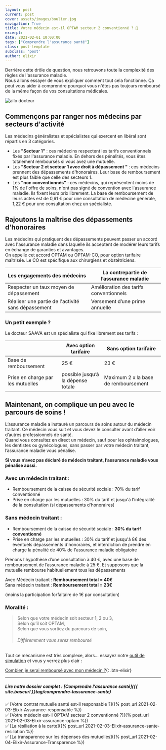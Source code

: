 ```yaml
---
layout: post
current: post
cover: assets/images/boulier.jpg
navigation: True
title: Votre médecin est-il OPTAM secteur 2 conventionné ? 🤕
excerpt: 
date: 2021-02-01 10:00:00
tags: ["Comprendre l'assurance santé"]
class: post-template
subclass: 'post'
author: elixir
---
```


Derrière cette drôle de question, nous retrouvons toute la complexité des règles de l'assurance maladie.  
Nous allons essayer de vous expliquer comment tout cela fonctionne. Ça peut vous aider à comprendre pourquoi vous n'êtes pas toujours remboursé de la même façon de vos consultations médicales.

 
![allo docteur](https://live.staticflickr.com/274/19178829096_1305f8b634_b.jpg)

## Commençons par ranger nos médecins par secteurs d'activité

Les médecins généralistes et spécialistes qui exercent en libéral sont répartis en 3 catégories.  
- Les **"Secteur 1"** : ces médecins respectent les tarifs conventionnels fixés par l'assurance maladie. En dehors des pénalités, vous êtes totalement remboursés si vous avez une mutuelle.
- Les **"Secteur 2 et secteur 1 avec droit à dépassement "** : ces médecins prennent des dépassements d'honoraires. Leur base de remboursement est plus faible que celle des secteurs 1. 
- Les **"non conventionnés"** : ces médecins, qui représentent moins de 1% de l'offre de soins, n'ont pas signé de convention avec l'assurance maladie. Ils fixent leurs prix librement. La base de remboursement de leurs actes est de 0,61 € pour une consultation de médecine générale, 1,22 € pour une consultation chez un spécialiste.

## Rajoutons la maîtrise des dépassements  d'honoraires

Les médecins qui pratiquent des dépassements peuvent passer un accord avec l'assurance maladie dans laquelle ils acceptent de modérer leurs tarifs en échange de garanties et avantages.  
On appelle cet accord OPTAM ou OPTAM-CO, pour option tarifaire maîtrisée. Le CO est spécifique aux chirurgiens et obstétriciens. 

| Les engagements des médecins | La contrepartie de l’assurance maladie |
| -------------------------------------------|----------------------------------------------------|
| Respecter un taux moyen de dépassement | Amélioration des tarifs conventionnels |
| Réaliser une partie de l'activité sans dépassement | Versement d’une prime annuelle|

### Un petit exemple ?

Le docteur SAAVA est un spécialiste qui fixe librement ses tarifs : 

| | Avec option tarifaire | Sans option tarifaire |
|------------------|---------------|-----------------| 
|Base de remboursement | 25 € | 23 € |
| Prise en charge par les mutuelles | possible jusqu’à la dépense totale | Maximum 2 x la base de remboursement |

## Maintenant, on complique un peu avec le parcours de soins !

L’assurance maladie a instauré un parcours de soins autour du médecin traitant. Ce médecin vous suit et vous devez le consulter avant d’aller voir d’autres professionnels de santé.   
Quand vous consultez en direct un médecin, sauf pour les ophtalmologues, les dentistes ou gynécologues, sans passer par votre médecin traitant, l’assurance maladie vous pénalise.

**Si vous n’avez pas déclaré de médecin traitant, l’assurance maladie vous pénalise aussi.**

### Avec un médecin traitant :
- Remboursement de la caisse de sécurité sociale : 70% du tarif conventionné
- Prise en charge par les mutuelles : 30% du tarif et jusqu'à l'intégralité de la consultation (si dépassements d'honoraires)

### Sans médecin traitant : 
- Remboursement de la caisse de sécurité sociale : **30% du tarif conventionné**
- Prise en charge par les mutuelles : 30% du tarif et jusqu'à 8€ des éventuels dépassements d'honoraires, et interdiction de prendre en charge la pénalité de 40% de l'assurance maladie obligatoire

Prenons l'hypothèse d’une consultation à 40 €, avec une base de remboursement de l’assurance maladie à 25 €.
Et supposons que la mutuelle rembourse habituellement tous les dépassements 

Avec Médecin traitant : **Remboursement total = 40€**  
Sans médecin traitant : **Remboursement total = 23€**  

(moins la participation forfaitaire de 1€ par consultation)

### Moralité :  
> Selon que votre médecin soit secteur 1, 2 ou 3,  
> Selon qu’il soit OPTAM,  
> Selon que vous sortiez du parcours de soin,  
> ###### Différemment vous serez remboursé 

Tout ce mécanisme est très complexe, alors... essayez notre [outil de simulation](https://heylixi.fr/mutuelle) et vous y verrez plus clair :

[Combien je serai remboursé avec mon médecin ?](https://heylixi.fr/mutuelle){: .btn-elixir}

---

##### Lire notre dossier complet : [Comprendre l’assurance santé]({{ site.baseurl }}tag/comprendre-lassurance-sante)

✅ [Votre contrat mutuelle santé est-il responsable ?]({% post_url 2021-02-03-Elixir-Assurance-responsable %})  
✅ [Votre médecin est-il OPTAM secteur 2 conventionné ?]({% post_url 2021-02-03-Elixir-assurance-optam %})  
✅ [La résiliation à la carte]({% post_url 2021-02-03-Elixir-assurance-sante-resiliation %})  
✅ [La transparence sur les dépenses des mutuelles]({% post_url 2021-02-04-Elixir-Assurance-Transparence %})  
